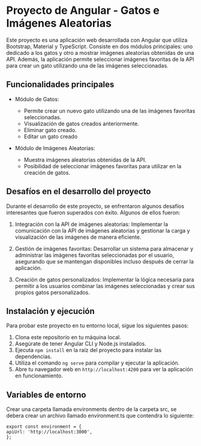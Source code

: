# Proyecto de Angular - Gatos e Imágenes Aleatorias

Este proyecto es una aplicación web desarrollada con Angular que utiliza Bootstrap, Material y TypeScript. Consiste en dos módulos principales: uno dedicado a los gatos y otro a mostrar imágenes aleatorias obtenidas de una API. Además, la aplicación permite seleccionar imágenes favoritas de la API para crear un gato utilizando una de las imágenes seleccionadas.

## Funcionalidades principales

- Módulo de Gatos:

  - Permite crear un nuevo gato utilizando una de las imágenes favoritas seleccionadas.
  - Visualización de gatos creados anteriormente.
  - Eliminar gato creado.
  - Editar un gato creado

- Módulo de Imágenes Aleatorias:
  - Muestra imágenes aleatorias obtenidas de la API.
  - Posibilidad de seleccionar imágenes favoritas para utilizar en la creación de gatos.

## Desafíos en el desarrollo del proyecto

Durante el desarrollo de este proyecto, se enfrentaron algunos desafíos interesantes que fueron superados con éxito. Algunos de ellos fueron:

1. Integración con la API de imágenes aleatorias:
   Implementar la comunicación con la API de imágenes aleatorias y gestionar la carga y visualización de las imágenes de manera eficiente.

2. Gestión de imágenes favoritas:
   Desarrollar un sistema para almacenar y administrar las imágenes favoritas seleccionadas por el usuario, asegurando que se mantengan disponibles incluso después de cerrar la aplicación.

3. Creación de gatos personalizados:
   Implementar la lógica necesaria para permitir a los usuarios combinar las imágenes seleccionadas y crear sus propios gatos personalizados.

## Instalación y ejecución

Para probar este proyecto en tu entorno local, sigue los siguientes pasos:

1. Clona este repositorio en tu máquina local.
2. Asegúrate de tener Angular CLI y Node.js instalados.
3. Ejecuta `npm install` en la raíz del proyecto para instalar las dependencias.
4. Utiliza el comando `ng serve` para compilar y ejecutar la aplicación.
5. Abre tu navegador web en `http://localhost:4200` para ver la aplicación en funcionamiento.

## Variables de entorno

Crear una carpeta llamada environments dentro de la carpeta src, se debera crear un archivo llamado
environment.ts que contendra lo siguiente:

```
export const environment = {
apiUrl: 'http://localhost:3000',
};
```
